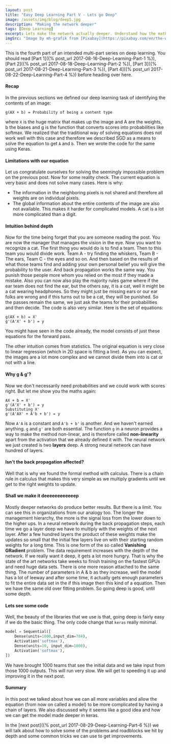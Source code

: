 ```yaml
---
layout: post
title: "Easy Deep Learning Part V - Lets go Deep"
image: /assets/img/blog/deep5.jpg
description: "Making the network deeper"
tags: [Deep Learning]
excerpt: Lets make the network actually deeper. Understand how the maths changes - Or does it?
imgSrc: "Image by mh-grafik from [Pixabay](https://pixabay.com/en/the-well-the-depth-of-the-bricked-1378979/)"
---
```


This is the fourth part of an intended multi-part series on deep learning. You should read [Part 1]({% post_url 2017-08-16-Deep-Learning-Part-1 %}), [Part 2]({% post_url 2017-08-18-Deep-Learning-Part-2 %}), [Part 3]({% post_url 2017-08-21-Deep-Learning-Part-3 %}), [Part 4]({% post_url 2017-08-22-Deep-Learning-Part-4 %}) before heading over here.

#### Recap
In the previous sections we defined our deep learning task of identifying the contents of an image:

```
g(AX + b) = Probability of being a content type
```
where `X` is the huge matrix that makes up the image and A are the weights, b the biases and g is the function that converts scores into probabilities like softmax.
We realized that the traditional way of solving equations does not work well with this case and therefore we described SGD as a means to solve the equation to get `A` and `b`. Then we wrote the code for the same using Keras.

#### Limitations with our equation
Let us congratulate ourselves for solving the seemingly impossible problem on the previous post. Now for some reality check. The current equation is very basic and does not solve many cases. Here is why:
* The information in the neighboring pixels is not shared and therefore all weights are on individual pixels.
* The global information about the entire contents of the image are also not available.
This makes it harder for complicated models. A cat is a lot more complicated than a digit.

#### Intuition behind depth
Now for the time being forget that you are someone reading the post. You are now the manager that manages the vision in the eye. Now you want to recognize a cat. The first thing you would do is to find a team. Then to this team you would divide work. Team A - try finding the whiskers, Team B - The ears, Team C - the eyes and so on. And then based on the results of what those teams find and adding your own personal belief you will give the probability to the user. And back propagation works the same way. You punish those people more whom you relied on the most if they made a mistake. Also you can now also play the majority rules game where if the ear team does not find the ear, but the others say, it is a cat, well it might be a cat wearing headphones. So they might just be missing ears or our ear folks are wrong and if this turns out to be a cat, they will be punished.
So the passes remain the same, we just ask the teams for their probabilities and then decide. The code is also very similar. Here is the set of equations:
```
g(AX + b) = X'
g'(A'X' + b') = y

```
You might have seen in the code already, the model consists of just these equations for the forward pass.

The other intuition comes from statistics. The original equation is very close to linear regression (which in 2D space is fitting a line). As you can expect, the images are a lot more complex and we cannot divide them into is cat or not with a line.

#### Why g & g'?
Now we don't necessarily need probabilities and we could work with scores right. But let me show you the maths again:
```
AX + b = X'
g'(A'X' + b') = y
Substituting X'
g'(A'AX' + A'b + b') = y
```
Now `A'A` is a constant and `A'b + b'` is another. And we haven't earned anything. `g` and `g'` are both essential. The function `g` in a neuron provides a way to make the method non-linear, and is therefore called **non-linearity** apart from the activation that we already defined it with. The neural network we just created is two **layers** deep. A strong neural network can have hundred of layers.

#### Isn't the back propagation affected?
Well that is why we found the formal method with calculus. There is a chain rule in calculus that makes this very simple as we multiply gradients until we get to the right weights to update.

#### Shall we make it deeeeeeeeeeeep
Mostly deeper networks do produce better results. But there is a limit. You can see this in organizations from our analogy too. The longer the management hierarchy, the more is the signal loss from the lower down to the higher ups. In a neural network during the back propagation steps, each time we go a layer deep we have to multiply with the weights of the next layer. After a few hundred layers the product of these weights make the updates so small that the initial few layers live on with their starting random weights for a long time. This is one form of the so called **Vanishing GRadient** problem. The data requirement increases with the depth of the network. If we really want it deep, it gets a lot more hungry. That is why the state of the art networks take weeks to finish training on the fastest GPUs and need huge data sets. There is one more reason attached to the same thing. The number of parameters in A & b as they increase, well the model has a lot of leeway and after some time, it actually gets enough parameters to fit the entire data set in the if this image then this kind of a equation. Then we have the same old over fitting problem. So going deep is good, until some depth.

#### Lets see some code
Well, the beauty of the libraries that we use is that, going deep is fairly easy if we do the basic thing. The only code change that `keras` really minimal.

```python
model = Sequential([
    Dense(units=1000,input_dim=784),
    Activation('softmax'),
    Dense(units=10, input_dim=1000),
    Activation('softmax'),
])
```

We have brought 1000 teams that see the initial data and we take input from those 1000 outputs. This will run very slow. We will get to speeding it up and improving it in the next post.

#### Summary
In this post we talked about how we can all more variables and allow the equation (from now on called a model) to be more complicated by having a chain of layers. We also discussed why it seems like a good idea and how we can get the model made deeper in keras.

In the [next post]({% post_url 2017-08-29-Deep-Learning-Part-6 %}) we will talk about how to solve some of the problems and roadblocks we hit by depth and some common tricks we can use to get improvements.
